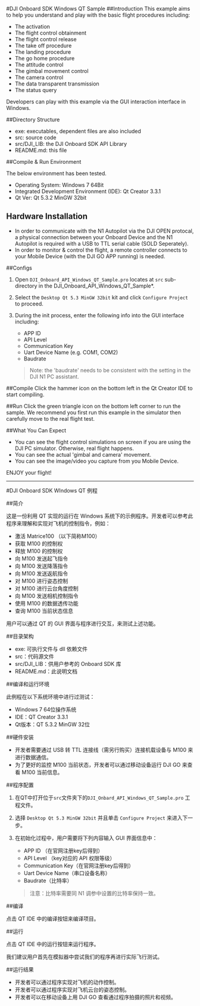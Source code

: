 #DJI Onboard SDK Windows QT Sample
##Introduction
This example aims to help you understand and play with the basic flight procedures including:

* The activation
* The flight control obtainment
* The flight control release
* The take off procedure
* The landing procedure
* The go home procedure
* The attitude control
* The gimbal movement control
* The camera control
* The data transparent transmission
* The status query

Developers can play with this example via the GUI interaction interface in Windows.

##Directory Structure

* exe: executables, dependent files are also included
* src: source code
* src/DJI_LIB: the DJI Onboard SDK API Library
* README.md: this file

##Compile & Run Environment

The below environment has been tested.

* Operating System: Windows 7 64Bit  
* Integrated Development Environment (IDE): Qt Creator 3.3.1  
* Qt Ver: Qt 5.3.2 MinGW 32bit  

## Hardware Installation

* In order to communicate with the N1 Autopilot via the DJI OPEN protocal, a physical connection between your Onboard Device and the N1 Autopilot is required with a USB to TTL serial cable (SOLD Seperately).
* In order to monitor & control the flight, a remote controller connects to your Mobile Device (with the DJI GO APP running) is needed.

##Configs
1. Open `DJI_Onboard_API_Windows_QT_Sample.pro` locates at `src` sub-directory in the DJI_Onboard_API_Windows_QT_Sample*.

2. Select the `Desktop Qt 5.3 MinGW 32bit` kit and click `Configure Project` to proceed.

3. During the init process, enter the following info into the GUI interface including:

	* APP ID
	* API Level
	* Communication Key
	* Uart Device Name (e.g. COM1, COM2)
	* Baudrate

	>Note: the 'baudrate' needs to be consistent with the setting in the DJI N1 PC assistant.

##Compile
Click the hammer icon on the bottom left in the Qt Creator IDE to start compiling.

##Run
Click the green triangle icon on the bottom left corner to run the sample.
We recommend you first run this example in the simulator then carefully move to the real flight test.

##What You Can Expect
* You can see the flight control simulations on screen if you are using the DJI PC simulator. Otherwise, real flight happens.
* You can see the actual 'gimbal and camera' movement.
* You can see the image/video you capture from you Mobile Device.

ENJOY your flight!

---

#DJI Onboard SDK WIndows QT 例程

##简介

这是一份利用 QT 实现的运行在 Windows 系统下的示例程序。开发者可以参考此程序来理解和实现对飞机的控制指令，例如：

* 激活 Matrice100 （以下简称M100）
* 获取 M100 的控制权
* 释放 M100 的控制权
* 向 M100 发送起飞指令
* 向 M100 发送降落指令
* 向 M100 发送返航指令
* 对 M100 进行姿态控制
* 对 M100 进行云台角度控制
* 向 M100 发送相机控制指令
* 使用 M100 的数据透传功能
* 查询 M100 当前状态信息

用户可以通过 QT 的 GUI 界面与程序进行交互，来测试上述功能。

##目录架构

* exe: 可执行文件与 dll 依赖文件
* src：代码源文件
* src/DJI_LIB：供用户参考的 Onboard SDK 库
* README.md：此说明文档

##编译和运行环境

此例程在以下系统环境中进行过测试：

* Windows 7 64位操作系统
* IDE：QT Creator 3.3.1
* Qt版本：QT 5.3.2 MinGW 32位

##硬件安装

* 开发者需要通过 USB 转 TTL 连接线（需另行购买）连接机载设备与 M100 来进行数据通信。
* 为了更好的监控 M100 当前状态，开发者可以通过移动设备运行 DJI GO 来查看 M100 当前信息。

##程序配置

1. 在QT中打开位于`src`文件夹下的`DJI_Onbard_API_Windows_QT_Sample.pro` 工程文件。
2. 选择 `Desktop Qt 5.3 MinGW 32bit` 并且单击 `Configure Project` 来进入下一步。
3. 在初始化过程中，用户需要将下列内容输入 GUI 界面信息中：

	* APP ID （在官网注册key后得到）
	* API Level （key对应的 API 权限等级）
	* Communication Key（在官网注册key后得到）
	* Uart Device Name（串口设备名称）
	* Baudrate（比特率）

	> 注意：比特率需要同 N1 调参中设置的比特率保持一致。

##编译

点击 QT IDE 中的编译按钮来编译项目。

##运行

点击 QT IDE 中的运行按钮来运行程序。

我们建议用户首先在模拟器中尝试我们的程序再进行实际飞行测试。

##运行结果

* 开发者可以通过程序实现对飞机的动作控制。
* 开发者可以通过程序实现对飞机云台的姿态控制。
* 开发者可以在移动设备上用 DJI GO 查看通过程序拍摄的照片和视频。